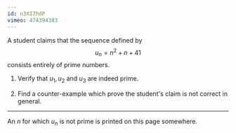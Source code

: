 ```yaml
---
id: n3XI7hdP
vimeo: 474394383
---
```


A student claims that the sequence defined by
$$
u_n = n^2 + n + 41
$$
consists entirely of prime numbers.

 1. Verify that $u_1, u_2$ and $u_3$ are indeed prime.

 1. Find a counter-example which prove the student's claim is not correct in general.

---

An $n$ for which $u_n$ is not prime is printed on this page somewhere.
